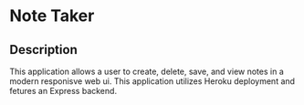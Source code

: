 # Note Taker

## Description

This application allows a user to create, delete, save, and view notes in a modern responisve web ui. This application utilizes Heroku deployment and fetures an Express backend.

